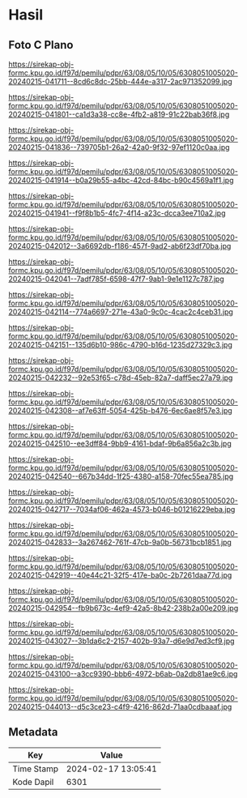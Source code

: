 # Hasil

## Foto C Plano

https://sirekap-obj-formc.kpu.go.id/f97d/pemilu/pdpr/63/08/05/10/05/6308051005020-20240215-041711--8cd6c8dc-25bb-444e-a317-2ac971352099.jpg

https://sirekap-obj-formc.kpu.go.id/f97d/pemilu/pdpr/63/08/05/10/05/6308051005020-20240215-041801--ca1d3a38-cc8e-4fb2-a819-91c22bab36f8.jpg

https://sirekap-obj-formc.kpu.go.id/f97d/pemilu/pdpr/63/08/05/10/05/6308051005020-20240215-041836--739705b1-26a2-42a0-9f32-97ef1120c0aa.jpg

https://sirekap-obj-formc.kpu.go.id/f97d/pemilu/pdpr/63/08/05/10/05/6308051005020-20240215-041914--b0a29b55-a4bc-42cd-84bc-b90c4569a1f1.jpg

https://sirekap-obj-formc.kpu.go.id/f97d/pemilu/pdpr/63/08/05/10/05/6308051005020-20240215-041941--f9f8b1b5-4fc7-4f14-a23c-dcca3ee710a2.jpg

https://sirekap-obj-formc.kpu.go.id/f97d/pemilu/pdpr/63/08/05/10/05/6308051005020-20240215-042012--3a6692db-f186-457f-9ad2-ab6f23df70ba.jpg

https://sirekap-obj-formc.kpu.go.id/f97d/pemilu/pdpr/63/08/05/10/05/6308051005020-20240215-042041--7adf785f-6598-47f7-9ab1-9e1e1127c787.jpg

https://sirekap-obj-formc.kpu.go.id/f97d/pemilu/pdpr/63/08/05/10/05/6308051005020-20240215-042114--774a6697-271e-43a0-9c0c-4cac2c4ceb31.jpg

https://sirekap-obj-formc.kpu.go.id/f97d/pemilu/pdpr/63/08/05/10/05/6308051005020-20240215-042151--135d6b10-986c-4790-b16d-1235d27329c3.jpg

https://sirekap-obj-formc.kpu.go.id/f97d/pemilu/pdpr/63/08/05/10/05/6308051005020-20240215-042232--92e53f65-c78d-45eb-82a7-daff5ec27a79.jpg

https://sirekap-obj-formc.kpu.go.id/f97d/pemilu/pdpr/63/08/05/10/05/6308051005020-20240215-042308--af7e63ff-5054-425b-b476-6ec6ae8f57e3.jpg

https://sirekap-obj-formc.kpu.go.id/f97d/pemilu/pdpr/63/08/05/10/05/6308051005020-20240215-042510--ee3dff84-9bb9-4161-bdaf-9b6a856a2c3b.jpg

https://sirekap-obj-formc.kpu.go.id/f97d/pemilu/pdpr/63/08/05/10/05/6308051005020-20240215-042540--667b34dd-1f25-4380-a158-70fec55ea785.jpg

https://sirekap-obj-formc.kpu.go.id/f97d/pemilu/pdpr/63/08/05/10/05/6308051005020-20240215-042717--7034af06-462a-4573-b046-b01216229eba.jpg

https://sirekap-obj-formc.kpu.go.id/f97d/pemilu/pdpr/63/08/05/10/05/6308051005020-20240215-042833--3a267462-761f-47cb-9a0b-56731bcb1851.jpg

https://sirekap-obj-formc.kpu.go.id/f97d/pemilu/pdpr/63/08/05/10/05/6308051005020-20240215-042919--40e44c21-32f5-417e-ba0c-2b7261daa77d.jpg

https://sirekap-obj-formc.kpu.go.id/f97d/pemilu/pdpr/63/08/05/10/05/6308051005020-20240215-042954--fb9b673c-4ef9-42a5-8b42-238b2a00e209.jpg

https://sirekap-obj-formc.kpu.go.id/f97d/pemilu/pdpr/63/08/05/10/05/6308051005020-20240215-043027--3b1da6c2-2157-402b-93a7-d6e9d7ed3cf9.jpg

https://sirekap-obj-formc.kpu.go.id/f97d/pemilu/pdpr/63/08/05/10/05/6308051005020-20240215-043100--a3cc9390-bbb6-4972-b6ab-0a2db81ae9c6.jpg

https://sirekap-obj-formc.kpu.go.id/f97d/pemilu/pdpr/63/08/05/10/05/6308051005020-20240215-044013--d5c3ce23-c4f9-4216-862d-71aa0cdbaaaf.jpg


## Metadata

| Key        | Value               |
| ---------- | ------------------- |
| Time Stamp | 2024-02-17 13:05:41 |
| Kode Dapil | 6301                |



